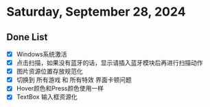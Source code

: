 # Saturday, September 28, 2024

## Done List

- [x] Windows系统激活
- [x] 点击扫描，如果没有蓝牙的话，显示请插入蓝牙模块后再进行扫描动作
- [x] 图片资源位置存放规范化
- [x] 切换到 所有游戏 和 所有特效 界面卡顿问题
- [x] Hover颜色和Press颜色使用一样
- [x] TextBox 输入框资源化
